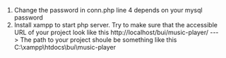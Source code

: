 1. Change the password in conn.php line 4 depends on your mysql password
2. Install xampp to start php server. Try to make sure that the accessible URL of your project look like this http://localhost/bui/music-player/
   ---> The path to your project shoule be something like this C:\xampp\htdocs\bui\music-player
